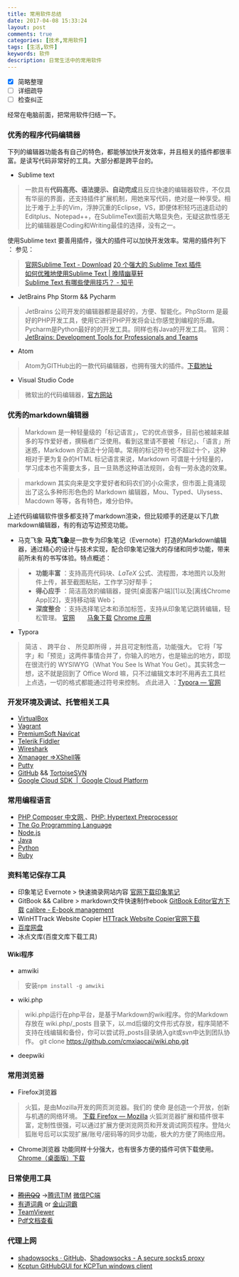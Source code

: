 ```yaml
---
title: 常用软件总结
date: 2017-04-08 15:33:24
layout: post
comments: true
categories: [技术,常用软件]
tags: [生活,软件]
keywords: 软件
description: 日常生活中的常用软件
---
```


- [x] 简略整理
- [ ] 详细疏导
- [ ] 检查纠正

经常在电脑前面，把常用软件归结一下。 
### 优秀的程序代码编辑器 
下列的编辑器功能各有自己的特色，都能够加快开发效率，并且相关的插件都很丰富。是读写代码非常好的工具。大部分都是跨平台的。

- Sublime text  
 >  一款具有**代码高亮、语法提示、自动完成**且反应快速的编辑器软件，不仅具有华丽的界面，还支持插件扩展机制，用她来写代码，绝对是一种享受。相比于难于上手的Vim，浮肿沉重的Eclipse，VS，即便体积轻巧迅速启动的Editplus、Notepad++，在SublimeText面前大略显失色，无疑这款性感无比的编辑器是Coding和Writing最佳的选择，没有之一。  

 使用Sublime text 要善用插件，强大的插件可以加快开发效率。常用的插件列下 ：
 参见：
> [官网Sublime Text - Download](http://www.sublimetext.com/3)
> [20 个强大的 Sublime Text 插件](http://www.open-open.com/news/view/26d731)  	
> [如何优雅地使用Sublime Text | 晚晴幽草轩](http://jeffjade.com/2015/12/15/2015-04-17-toss-sublime-text/)  
> [Sublime Text 有哪些使用技巧？ - 知乎](https://www.zhihu.com/question/24896283)

- JetBrains Php Storm && Pycharm  
> JetBrains 公司开发的编辑器都是最好的，方便、智能化。PhpStorm 是最好的PHP开发工具，使用它进行PHP开发将会让你感觉到编程的乐趣。Pycharm是Python最好的的开发工具。同样也有Java的开发工具。
> 官网：[JetBrains: Development Tools for Professionals and Teams](http://www.jetbrains.com/)

- Atom  
 >Atom为GITHub出的一款代码编辑器，也拥有强大的插件。[下载地址](https://atom.io/)  

- Visual Studio Code  
>微软出的代码编辑器，[官方网站](https://code.visualstudio.com/)  

<!--more-->

### 优秀的markdown编辑器
> Markdown 是一种轻量级的「标记语言」，它的优点很多，目前也被越来越多的写作爱好者，撰稿者广泛使用。看到这里请不要被「标记」、「语言」所迷惑，Markdown 的语法十分简单。常用的标记符号也不超过十个，这种相对于更为复杂的HTML 标记语言来说，Markdown 可谓是十分轻量的，学习成本也不需要太多，且一旦熟悉这种语法规则，会有一劳永逸的效果。  

> markdown 其实向来是文字爱好者和码农们的小众需求，但市面上竟涌现出了这么多种形形色色的 Markdown 编辑器，Mou、Typed、Ulysess、Macdown 等等，各有特色，难分伯仲。

上述代码编辑软件很多都支持了markdown渲染，但比较顺手的还是以下几款markdown编辑器，有的有边写边预览功能。 
- 马克飞象
  **马克飞象**是一款专为印象笔记（Evernote）打造的Markdown编辑器，通过精心的设计与技术实现，配合印象笔记强大的存储和同步功能，带来前所未有的书写体验。特点概述： 

> - **功能丰富** ：支持高亮代码块、*LaTeX* 公式、流程图，本地图片以及附件上传，甚至截图粘贴，工作学习好帮手；
> - **得心应手** ：简洁高效的编辑器，提供[桌面客户端][1]以及[离线Chrome App][2]，支持移动端 Web；
> - **深度整合** ：支持选择笔记本和添加标签，支持从印象笔记跳转编辑，轻松管理。 
>   [官网](http://marxi.co/)            
>   [马象下载](http://maxiang.info/client_zh) 
>   [Chrome 应用]( https://chrome.google.com/webstore/detail/kidnkfckhbdkfgbicccmdggmpgogehop)


- Typora
>   简洁 、 跨平台 、 所见即所得 ，并且可定制性高，功能强大。
>   它将「写字」和「预览」这两件事情合并了，你输入的地方，也是输出的地方，即现在很流行的 WYSIWYG（What You See Is What You Get）。其实转念一想，这不就是回到了 Office Word 嘛，只不过编辑文本时不用再去工具栏上点选，一切的格式都能通过符号来控制。
>   点此进入 ：[Typora — 官网](https://www.typora.io/)

### 开发环境及调试、托管相关工具
- [VirtualBox](https://www.virtualbox.org/)
- [Vagrant](https://www.vagrantup.com/)
- [ PremiumSoft Navicat](https://www.navicat.com.cn/)
- [Telerik Fiddler](http://www.telerik.com/fiddler)
- [Wireshark](https://www.wireshark.org/download.html)
- [Xmanager =>XShell等](http://www.netsarang.com/)
- [Putty](http://www.chiark.greenend.org.uk/~sgtatham/putty/latest.html)
- [GitHub](https://github.com) && [TortoiseSVN](https://tortoisesvn.net/index.zh.html)
- [Google Cloud SDK  |  Google Cloud Platform](https://cloud.google.com/sdk/)
### 常用编程语言
- [PHP Composer 中文网 ](http://www.phpcomposer.com/)、[PHP: Hypertext Preprocessor](http://php.net/)
- [The Go Programming Language](https://golang.org/)
- [Node.js](https://nodejs.org/en/)
- [Java](https://www.java.com/)
- [Python](https://www.python.org/)
- [Ruby](http://www.ruby-lang.org/)

### 资料笔记保存工具
- 印象笔记 Evernote  > 快速摘录网站内容 
  [官网下载印象笔记](https://www.yinxiang.com/download/)
- GitBook && Calibre > markdown文件快速制作ebook 
  [GitBook Editor官方下载](https://www.gitbook.com/editor)
  [calibre - E-book management](http://calibre-ebook.com/)
- WinHTTrack Website Copier 
  [HTTrack Website Copier官网下载](http://www.httrack.com/)
- [百度网盘](http://yun.baidu.com/) 
- 冰点文库(百度文库下载工具)
#### Wiki程序
- amwiki
>安装```npm install -g amwiki```  

- wiki.php
> wiki.php运行在php平台，是基于Markdown的wiki程序。你的Markdown存放在 wiki.php/_posts 目录下，以.md后缀的文件形式存放，程序简陋不支持在线编辑和备份，你可以尝试将_posts目录纳入git或svn中达到团队协作。
> git clone https://github.com/cmxiaocai/wiki.php.git

- deepwiki

### 常用浏览器
- Firefox浏览器 
> 火狐，是由Mozilla开发的网页浏览器。我们的 使命 是创造一个开放，创新与机遇的网络环境。
> [下载 Firefox  — Mozilla](https://www.mozilla.org/ )
> 火狐浏览器扩展和插件很丰富，定制性很强，可以通过扩展方便浏览网页和开发调试网页程序。登陆火狐账号后可以实现扩展/账号/密码等的同步功能，极大的方便了网络应用。
- Chrome浏览器 
  功能同样十分强大，也有很多方便的插件可供下载使用。[Chrome（桌面版）下载](http://www.google.cn/chrome/browser/desktop/index.html)

### 日常使用工具
- ~~[腾讯QQ](https://im.qq.com/pcqq/)~~ ->[腾讯TIM](http://tim.qq.com/) [微信PC端](http://weixin.qq.com/)
- [有道词典](http://cidian.youdao.com/) or [金山词霸](http://cp.iciba.com/)
- [TeamViewer](https://www.teamviewer.com/zhCN/)
- [Pdf文档查看](https://get.adobe.com/cn/reader/completion/adm/?exitcode=0&type=install&re=0&appId=200)

### 代理上网
- [shadowsocks · GitHub](https://github.com/shadowsocks/)、[Shadowsocks - A secure socks5 proxy](https://shadowsocks.org/)
- [Kcptun GitHub](https://github.com/xtaci/kcptun)[GUI for KCPTun windows client](https://github.com/dfdragon/kcptun_gclient)
